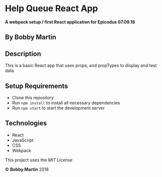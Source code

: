 # Help Queue React App
**A webpack setup / first React application for Epicodus 07.09.18**

## By Bobby Martin

## Description
This is a basic React app that uses props, and propTypes to display and test data

## Setup Requirements

* Clone this repository
* Run `npm install` to install all necessary dependencies
* Run `npm start` to start the development server

## Technologies
* React
* JavaScript
* CSS
* Webpack

This project uses the _MIT License_  

&copy; **Bobby Martin** 2018
